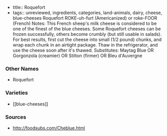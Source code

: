 - title:: Roquefort
- tags:: unreviewed, ingredients, categories, land-animals, dairy, cheese, blue-cheeses
Roquefort ROKE-uh-furt (Americanized) or roke-FOOR (French) Notes: This French sheep's milk cheese is considered to be one of the finest of the blue cheeses. Some Roquefort cheeses can be frozen successfully, others become crumbly (but still usable in salads). For best results, first cut the cheese into small (1/2 pound) chunks, and wrap each chunk in an airtight package. Thaw in the refrigerator, and use the cheese soon after it's thawed. Substitutes: Maytag Blue OR Gorgonzola (creamier) OR Stilton (firmer) OR Bleu d'Auvergne

### Other Names

* Roquefort

### Varieties

* [[blue-cheeses]]

### Sources
* http://foodsubs.com/Cheblue.html
